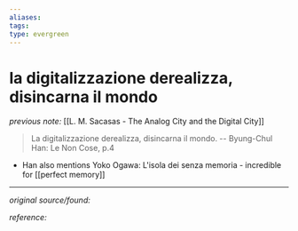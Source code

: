 ```yaml
---
aliases: 
tags: 
type: evergreen
---
```


# la digitalizzazione derealizza, disincarna il mondo

_previous note:_ [[L. M. Sacasas - The Analog City and the Digital City]]

> La digitalizzazione derealizza, disincarna il mondo. -- Byung-Chul Han: Le Non Cose, p.4

- Han also mentions Yoko Ogawa: L'isola dei senza memoria - incredible for [[perfect memory]]


---

_original source/found:_ 

_reference:_ 



